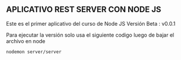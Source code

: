 ## APLICATIVO REST SERVER CON NODE JS

Este es el primer aplicativo del curso de Node JS
Versión Beta : v0.0.1

Para ejecutar la versión solo usa el siguiente codigo
luego de bajar el archivo en node

```
nodemon server/server
```
